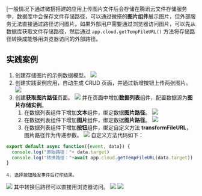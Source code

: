 [一般情况下通过微搭搭建的应用上传图片文件后会存储在腾讯云文件存储服务中，数据库中会保存文件存储路径，可以通过微搭的**图片组件**展示图片，但外部服务无法直接通过路径访问图片。如果外部用户需要通过浏览器访问图片，可以先从数据库获取文件存储路径，然后通过 `app.cloud.getTempFileURL()` 方法将存储路径转换成能够用浏览器访问的外部路径。

## 实践案例
1. 创建存储图片的示例数据模型。
![](https://qcloudimg.tencent-cloud.cn/raw/018d57cc1a027588f3b06552ad8f985a.png)
2. 创建实践案例应用，自动生成 CRUD 页面，并通过新增按钮上传两张图片。
![](https://qcloudimg.tencent-cloud.cn/raw/8a273b312d76bb2fb7bb48918077902a.png)
3. 创建**获取图片路径**页面。
![](https://qcloudimg.tencent-cloud.cn/raw/051c8befe5e698e24dd60187d4f10195.png)
并在页面中增加**数据列表**组件，配置数据源为**图片存储实例**。
    1. 在数据列表组件下增加**文本**组件，绑定数据**图片路径**。
![](https://qcloudimg.tencent-cloud.cn/raw/62fe464fedf5edabd4d370fe9d4c3448.png)
    2. 在数据列表组件下增加**图片**组件，绑定数据**图片路径**。
![](https://qcloudimg.tencent-cloud.cn/raw/53542d5bf73170b882e34c609315b3c7.png)
    3. 在数据列表组件下增加**按钮**组件，绑定自定义方法 **transformFileURL**，图片路径作为传递参数。
![](https://qcloudimg.tencent-cloud.cn/raw/3fca5ab5b90618be4f9272f8afe9f760.png)
自定义方法代码如下：
```javascript
export default async function({event, data}) {
  console.log("原始路径："+ data.target)
  console.log("转换路径："+await app.cloud.getTempFileURL(data.target))
}
```
    4. 选择按钮触发事件后打印结果。
![](https://qcloudimg.tencent-cloud.cn/raw/5729c014892ca6f22d66dbd88f784469.png)
其中转换后路径可以直接用浏览器访问。
![](https://qcloudimg.tencent-cloud.cn/raw/ea11cc222ecb45c53bc089a10b695bed.png)
![](https://qcloudimg.tencent-cloud.cn/raw/5729c014892ca6f22d66dbd88f784469.png)
